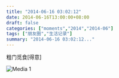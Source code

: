 ```yaml
---
title: "2014-06-16 03:02:12"
date: 2014-06-16T13:00:00+08:00
draft: false
categories: ["moments","2014","2014-06"]
tags: ["朋友圈","生活记录"]
summary: "2014-06-16 03:02:12..."
---
```


粗门觅食[得意]

![Media 1](/Moments/photos/2014-06-16/201406160302120.jpg)

